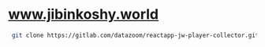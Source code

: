 # www.jibinkoshy.world

  ```bash
   git clone https://gitlab.com/datazoom/reactapp-jw-player-collector.git
